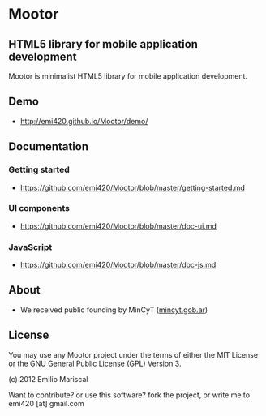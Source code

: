 # Mootor

## HTML5 library for mobile application development

Mootor is minimalist HTML5 library for mobile application development.

## Demo

* http://emi420.github.io/Mootor/demo/

## Documentation

### Getting started

* https://github.com/emi420/Mootor/blob/master/getting-started.md

### UI components

* https://github.com/emi420/Mootor/blob/master/doc-ui.md

### JavaScript

* https://github.com/emi420/Mootor/blob/master/doc-js.md

## About

* We received public founding by MinCyT ([mincyt.gob.ar](http://mincyt.gob.ar))

## License

You may use any Mootor project under the terms of either the MIT License or the GNU General Public License (GPL) Version 3.

(c) 2012 Emilio Mariscal

Want to contribute? or use this software? fork the project, or write me to emi420 [at] gmail.com
